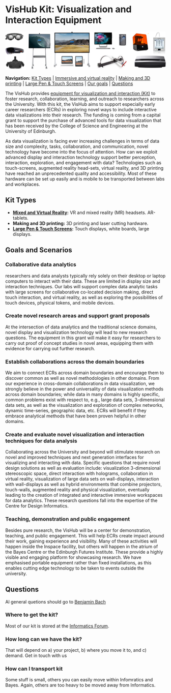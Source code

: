 # VisHub Kit: Visualization and Interaction Equipment

![](figures/kit-teaser.png)

**Navigation:** [Kit Types](#kit-types) 
| [Immersive and virtual reality](immersive)
| [Making and 3D printing](making)
| [Large Pen & Touch Screens](screens)
| [Our goals](#goals-and-scenarios)
| [Questions](#questions)


The VisHub provides [equipment for visualization and interaction (Kit)](#kit-types) to foster research, collaboration, learning, and outreach to researchers across the University. With this kit, the VisHub aims to support especially early career researchers (ECRs) in exploring novel ways to include interactive data visalizations into their research. The funding is coming from a capital grant to support the purchase of advanced tools for data visualization that has been received by the College of Science and Engineering at the University of Edinburgh.

As data visualization is facing ever increasing challenges in terms of data size and complexity, tasks, collaboration, and communication, novel technology have become into the focus of attention. How can we exploit advanced display and interaction technology support better perception, interaction, exploration, and engagement with data? Technologies such as touch-screens, augmented reality head-sets, virtual reality, and 3D printing have reached an unprecedented quality and accessibility. Most of these hardware can be set up easily and is mobile to be transported between labs and workplaces.

## Kit Types

* **[Mixed and Virtual Reality](immersive):** VR and mixed reality (MR) headsets. AR-tablets.
* **Making and 3D printing:** 3D printing and laser cutting hardware.
* **[Large Pen & Touch Screens](screens):** Touch displays, white boards, large displays. 
<!-- * **[Miscallaneous](lab-touchscreen.html):**  -->

## Goals and Scenarios
### Collaborative data analytics
researchers and data analysts typically rely solely on their desktop or laptop computers to interact with their data. These are limited in display size and interaction techniques. Our labs will support complex data analytic tasks with large screens for collaborative co-located decision making, direct touch interaction, and virtual reality, as well as exploring the possibilities of touch devices, physical tokens, and mobile devices.

### Create novel research areas and support grant proposals
At the intersection of data analytics and the traditional science domains, novel display and visualization technology will lead to new research questions. The equipment in this grant will make it easy for researchers to carry out proof of concept studies in novel areas, equipping them with evidence for carrying out further research.

### Establish collaborations across the domain boundaries
We aim to connect ECRs across domain boundaries and encourage them to discover common as well as novel methodologies in other domains. From our experience in cross-domain collaborations in data visualization, we strongly believe in the power and universality of data visualization methods across domain boundaries; while data in many domains is highly specific, common problems exist with respect to, e.g., large data sets, 3-dimensional data sets, as well as the visualization and exploration of complex networks, dynamic time-series, geographic data, etc. ECRs will benefit if they embrace analytical methods that have been proven helpful in other domains.

### Create and evaluate novel visualization and interaction techniques for data analysis
Collaborating across the University and beyond will stimulate research on novel and improved techniques and next generation interfaces for visualizing and interacting with data. Specific questions that require novel design solutions as well as evaluation include: visualization 3-dimensional stereoscopic space, direct interaction with holograms, collaboration in virtual reality, visualization of large data sets on wall-displays, interaction with wall-displays as well as hybrid environments that combine projectors, touch-walls, augmented reality and physical visualization, eventually leading to the creation of integrated and interactive immersive workspaces for data analytics. These research questions fall into the expertise of the Centre for Design Informatics.

### Teaching, demonstration and public engagement
Besides pure research, the VisHub will be a center for demonstration, teaching, and public engagement. This will help ECRs create impact around their work, gaining experience and visibility. Many of these activities will happen inside the Inspace facility, but others will happen in the atrium of the Bayes Centre or the Edinburgh Futures Institute. These provide a highly visible and engaging platform for showcasing research. We have emphasised portable equipment rather than fixed installations, as this enables cutting edge technology to be taken to events outside the university.



## Questions

Al general quetions should go to [Benjamin Bach](mailto:bbach@ed.ac.uk)

### Where to get the kit? 
Most of our kit is stored at the [Informatics Forum](https://www.google.com/maps/place/Informatics+Forum,+Newington,+Edinburgh+EH8+9AB/data=!4m2!3m1!1s0x4887c78380560aa5:0xabe2f9d4a73bf5f5?sa=X&ved=2ahUKEwja3bzNvJf7AhV9nf0HHZFrBxYQ8gF6BAhoEAE). 

### How long can we have the kit? 
That will depend on a) your project, b) where you move it to, and c) demand. Get in touch with us

### How can I transport kit
Some stuff is small, others you can easily move within Infomratics and Bayes. Again, others are too heavy to be moved away from Informatics. 

